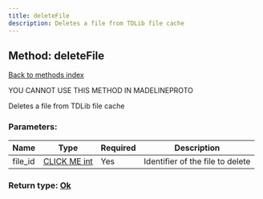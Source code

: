 ```yaml
---
title: deleteFile
description: Deletes a file from TDLib file cache
---
```

## Method: deleteFile  
[Back to methods index](index.md)


YOU CANNOT USE THIS METHOD IN MADELINEPROTO


Deletes a file from TDLib file cache

### Parameters:

| Name     |    Type       | Required | Description |
|----------|---------------|----------|-------------|
|file\_id|[CLICK ME int](../types/int.md) | Yes|Identifier of the file to delete|


### Return type: [Ok](../types/Ok.md)

